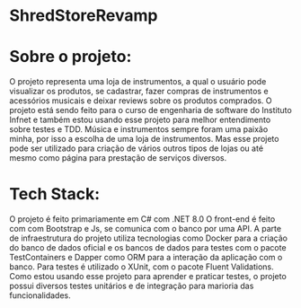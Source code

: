 # ShredStoreRevamp

# Sobre o projeto: 
O projeto representa uma loja de instrumentos, a qual o usuário pode visualizar os produtos, se cadastrar, 
fazer compras de instrumentos e acessórios musicais e deixar reviews sobre os produtos comprados. O projeto está sendo feito para 
o curso de engenharia de software do Instituto Infnet e também estou usando esse projeto para melhor entendimento sobre testes e TDD. 
Música e instrumentos sempre foram uma paixão minha, por isso a escolha de uma loja de instrumentos. Mas esse projeto pode ser utilizado para
criação de vários outros tipos de lojas ou até mesmo como página para prestação de serviços diversos.

# Tech Stack:
O projeto é feito primariamente em C# com .NET 8.0
O front-end é feito com com Bootstrap e Js, se comunica com o banco por uma API.
A parte de infraestrutura do projeto utiliza tecnologias como Docker para a criação do banco de dados oficial e os bancos de dados para testes com o pacote TestContainers e 
Dapper como ORM para a interação da aplicação com o banco.
Para testes é utilizado o XUnit, com o pacote Fluent Validations. Como estou usando esse projeto para aprender e praticar testes, o projeto possui diversos testes unitários e de integração
para marioria das funcionalidades. 



